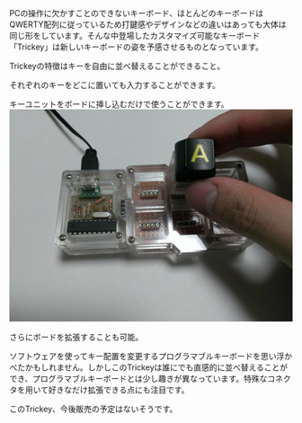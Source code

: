 PCの操作に欠かすことのできないキーボード、ほとんどのキーボードはQWERTY配列に従っているため打鍵感やデザインなどの違いはあっても大体は同じ形をしています。そんな中登場したカスタマイズ可能なキーボード「Trickey」は新しいキーボードの姿を予感させるものとなっています。

Trickeyの特徴はキーを自由に並べ替えることができること。


それぞれのキーをどこに置いても入力することができます。

キーユニットをボードに挿し込むだけで使うことができます。
![](images/board_8.JPG)

さらにボードを拡張することも可能。

ソフトウェアを使ってキー配置を変更するプログラマブルキーボードを思い浮かべたかもしれません。しかしこのTrickeyは誰にでも直感的に並べ替えることができ、プログラマブルキーボードとは少し趣きが異なっています。特殊なコネクタを用いて好きなだけ拡張できる点にも注目です。

このTrickey、今後販売の予定はないそうです。

